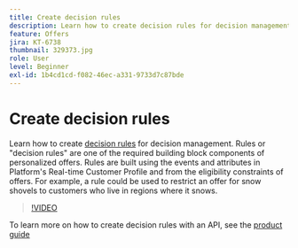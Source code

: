 ```yaml
---
title: Create decision rules
description: Learn how to create decision rules for decision management. Rules are one of the required building block components of personalized offers.
feature: Offers
jira: KT-6738
thumbnail: 329373.jpg
role: User
level: Beginner
exl-id: 1b4cd1cd-f082-46ec-a331-9733d7c87bde
---
```

# Create decision rules

Learn how to create [decision rules](https://experienceleague.adobe.com/docs/journey-optimizer/using/offer-decisioniong/create-components/creating-decision-rules.html) for decision management. Rules or "decision rules" are one of the required building block components of personalized offers. Rules are built using the events and attributes in Platform's Real-time Customer Profile and from the eligibility constraints of offers. For example, a rule could be used to restrict an offer for snow shovels to customers who live in regions where it snows.

>[!VIDEO](https://video.tv.adobe.com/v/329373?quality=12&learn=on)

To learn more on how to create decision rules with an API, see the [product guide](https://experienceleague.adobe.com/docs/journey-optimizer/using/offer-decisioniong/api-reference/offers-api/decision-rules/create.html)
